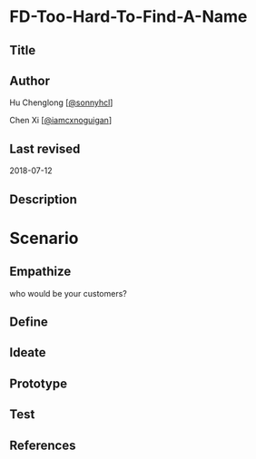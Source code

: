 # FD-Too-Hard-To-Find-A-Name

## Title



## Author

Hu Chenglong [[@sonnyhcl](github.com/sonnyhcl)]

Chen Xi [[@iamcxnoguigan](github.com/iamcxnoguigan)]

## Last revised

2018-07-12

## Description

# Scenario

## Empathize

who would be your customers?

## Define

## Ideate

## Prototype

## Test

## References

